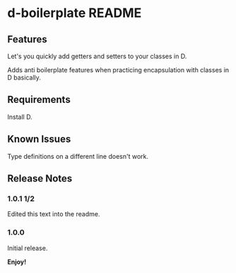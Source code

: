 # d-boilerplate README

## Features

Let's you quickly add getters and setters to your classes in D.

Adds anti boilerplate features when practicing encapsulation with classes in D basically.

## Requirements

Install D.


## Known Issues

Type definitions on a different line doesn't work.

## Release Notes

### 1.0.1 1/2

Edited this text into the readme.

### 1.0.0

Initial release.

**Enjoy!**
